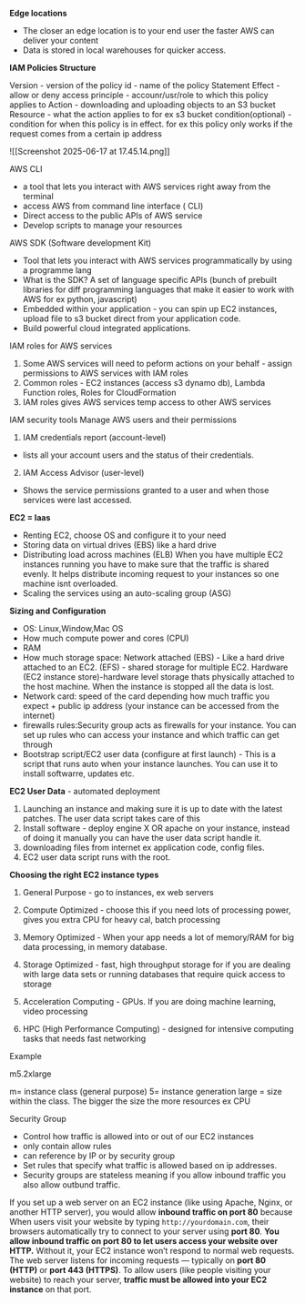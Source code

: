 

**Edge locations**

- The closer an edge location is to your end user the faster AWS can deliver your content
- Data is stored in local warehouses for quicker access.


**IAM Policies Structure**

Version - version of the policy
id - name of the policy
Statement
Effect - allow or deny access
principle - accounr/usr/role to which this policy applies to
Action - downloading and uploading objects to an S3 bucket
Resource - what the action applies to for ex s3 bucket
condition(optional) - condition for when this policy is in effect. 
for ex this policy only works if the request comes from a certain ip address

![[Screenshot 2025-06-17 at 17.45.14.png]]

AWS CLI 
- a tool that lets you interact with AWS services right away from the terminal
- access AWS from command line interface ( CLI)
- Direct access to the public APIs of AWS service 
- Develop scripts to manage your resources

AWS SDK (Software development Kit)

- Tool that lets you interact with AWS services programmatically by using a programme lang
- What is the SDK? A set of language specific APIs (bunch of prebuilt libraries for diff programming languages that make it easier to work with AWS for ex python, javascript)
- Embedded within your application - you can spin up EC2 instances, upload file to s3 bucket direct from your application code.
- Build powerful cloud integrated applications. 

IAM roles for AWS services
1. Some AWS services will need to peform actions on your behalf - assign permissions to AWS services with IAM roles
2. Common roles - EC2 instances (access s3 dynamo db), Lambda Function roles, Roles for CloudFormation
3. IAM roles gives AWS services temp access to other AWS services

IAM security tools
Manage AWS users and their permissions

1. IAM credentials report (account-level)
- lists all your account users and the status of their credentials.

2. IAM Access Advisor (user-level)
- Shows the service permissions granted to a user and when those services were last accessed. 

**EC2 = Iaas**
- Renting EC2, choose OS and configure it to your need 
- Storing data on virtual drives (EBS) like a hard drive
- Distributing load across machines (ELB) When you have multiple EC2 instances running you have to make sure that the traffic is shared evenly. It helps distribute incoming request to your instances so one machine isnt overloaded.
- Scaling the services using an auto-scaling group (ASG)

**Sizing and Configuration**

-  OS: Linux,Window,Mac OS
- How much compute power and cores (CPU)
- RAM
- How much storage space: Network attached (EBS) - Like a hard drive attached to an EC2. (EFS) - shared storage for multiple EC2. 
  Hardware (EC2 instance store)-hardware level storage thats physically attached to the host machine. When the instance is stopped all the data is lost.
- Network card: speed of the card depending how much traffic you expect + public ip address (your instance can be accessed from the internet)
- firewalls rules:Security group acts as firewalls for your instance. You can set up rules who can access your instance and which traffic can get through
- Bootstrap script/EC2 user data (configure at first launch) - This is a script that runs auto when your instance launches. You can use it to install softwarre, updates etc. 

**EC2 User Data** - automated deployment 

1.  Launching an instance and making sure it is up to date with the latest patches. The user data script takes care of this
2. Install software - deploy engine X OR apache on your instance, instead of doing it manually you can have the user data script handle it.
3. downloading files from internet ex application code, config files. 
4. EC2 user data script runs with the root.

**Choosing the right EC2 instance types**

1. General Purpose - go to instances, ex web servers 


2. Compute Optimized - choose this if you need lots of processing power, gives you extra CPU for heavy cal, batch processing 

3. Memory Optimized - When your app needs a lot of memory/RAM for big data processing, in memory database.

4. Storage Optimized - fast, high throughput storage for if you are dealing with large data sets or running databases that require quick access to storage 

5. Acceleration Computing - GPUs. If you are doing machine learning, video processing

6. HPC (High Performance Computing) - designed for intensive computing tasks that needs fast networking

Example

m5.2xlarge

m= instance class (general purpose)
5= instance generation
large = size within the class. The bigger the size the more resources ex CPU

Security Group

- Control how traffic is allowed into or out of our EC2 instances
- only contain allow rules
- can reference by IP or by security group
- Set rules that specify what traffic is allowed based on ip addresses.
- Security groups are stateless meaning if you allow inbound traffic you also allow outbund traffic.


If you set up a web server on an EC2 instance (like using Apache, Nginx, or another HTTP server), you would allow **inbound traffic on port 80** because When users visit your website by typing `http://yourdomain.com`, their browsers automatically try to connect to your server using **port 80**.
**You allow inbound traffic on port 80 to let users access your website over HTTP.** Without it, your EC2 instance won’t respond to normal web requests.
The web server listens for incoming requests — typically on **port 80 (HTTP)** or **port 443 (HTTPS)**.
 To allow users (like people visiting your website) to reach your server, **traffic must be allowed into your EC2 instance** on that port.